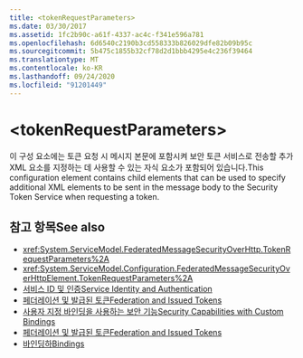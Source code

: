 ```yaml
---
title: <tokenRequestParameters>
ms.date: 03/30/2017
ms.assetid: 1fc2b90c-a61f-4337-ac4c-f341e596a781
ms.openlocfilehash: 6d6540c2190b3cd558333b826029dfe82b09b95c
ms.sourcegitcommit: 5b475c1855b32cf78d2d1bbb4295e4c236f39464
ms.translationtype: MT
ms.contentlocale: ko-KR
ms.lasthandoff: 09/24/2020
ms.locfileid: "91201449"
---
```

# \<tokenRequestParameters>

<span data-ttu-id="7761e-101">이 구성 요소에는 토큰 요청 시 메시지 본문에 포함시켜 보안 토큰 서비스로 전송할 추가 XML 요소를 지정하는 데 사용할 수 있는 자식 요소가 포함되어 있습니다.</span><span class="sxs-lookup"><span data-stu-id="7761e-101">This configuration element contains child elements that can be used to specify additional XML elements to be sent in the message body to the Security Token Service when requesting a token.</span></span>  
  
## <a name="see-also"></a><span data-ttu-id="7761e-102">참고 항목</span><span class="sxs-lookup"><span data-stu-id="7761e-102">See also</span></span>

- <xref:System.ServiceModel.FederatedMessageSecurityOverHttp.TokenRequestParameters%2A>
- <xref:System.ServiceModel.Configuration.FederatedMessageSecurityOverHttpElement.TokenRequestParameters%2A>
- [<span data-ttu-id="7761e-103">서비스 ID 및 인증</span><span class="sxs-lookup"><span data-stu-id="7761e-103">Service Identity and Authentication</span></span>](../../../wcf/feature-details/service-identity-and-authentication.md)
- [<span data-ttu-id="7761e-104">페더레이션 및 발급된 토큰</span><span class="sxs-lookup"><span data-stu-id="7761e-104">Federation and Issued Tokens</span></span>](../../../wcf/feature-details/federation-and-issued-tokens.md)
- [<span data-ttu-id="7761e-105">사용자 지정 바인딩을 사용하는 보안 기능</span><span class="sxs-lookup"><span data-stu-id="7761e-105">Security Capabilities with Custom Bindings</span></span>](../../../wcf/feature-details/security-capabilities-with-custom-bindings.md)
- [<span data-ttu-id="7761e-106">페더레이션 및 발급된 토큰</span><span class="sxs-lookup"><span data-stu-id="7761e-106">Federation and Issued Tokens</span></span>](../../../wcf/feature-details/federation-and-issued-tokens.md)
- [<span data-ttu-id="7761e-107">바인딩하</span><span class="sxs-lookup"><span data-stu-id="7761e-107">Bindings</span></span>](../../../wcf/bindings.md)
